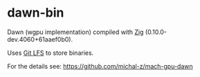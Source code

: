 # dawn-bin

Dawn (wgpu implementation) compiled with [Zig](https://ziglang.org/download/) (0.10.0-dev.4060+61aaef0b0).

Uses [Git LFS](https://git-lfs.github.com/) to store binaries.

For the details see: https://github.com/michal-z/mach-gpu-dawn
